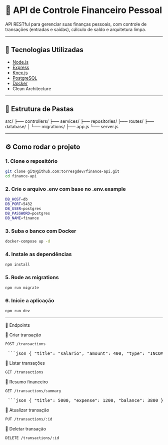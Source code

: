 # 💸 API de Controle Financeiro Pessoal

API RESTful para gerenciar suas finanças pessoais, com controle de transações (entradas e saídas), cálculo de saldo e arquitetura limpa.

---

## 🚀 Tecnologias Utilizadas

- [Node.js](https://nodejs.org/)
- [Express](https://expressjs.com/)
- [Knex.js](https://knexjs.org/)
- [PostgreSQL](https://www.postgresql.org/)
- [Docker](https://www.docker.com/)
- Clean Architecture

---

## 🧱 Estrutura de Pastas

src/ ├── controllers/ ├── services/ ├── repositories/ ├── routes/ ├── database/ │ └── migrations/ ├── app.js └── server.js

---

## ⚙️ Como rodar o projeto

### 1. Clone o repositório

```bash
git clone git@github.com:torresgdev/finance-api.git
cd finance-api
```

### 2. Crie o arquivo .env com base no .env.example

```bash
DB_HOST=db
DB_PORT=5432
DB_USER=postgres
DB_PASSWORD=postgres
DB_NAME=finance
```

### 3. Suba o banco com Docker

```bash
docker-compose up -d
```

### 4. Instale as dependências

```bash
npm install
```

### 5. Rode as migrations

```bash
npm run migrate
```

### 6. Inicie a aplicação

```bash
npm run dev
```

---

📮 Endpoints

🔹 Criar transação

```bash
POST /transactions
```

<pre> ```json { "title": "salario", "amount": 400, "type": "INCOME or EXPENSE", "category": "Trabalho"} ``` </pre>

🔹 Listar transações

```bash
GET /transactions
```

🔹 Resumo financeiro

```bash
GET /transactions/summary
```

<pre> ```json { "title": 5000, "expense": 1200, "balance": 3800 } ``` </pre>

🔹 Atualizar transação

```bash
PUT /transactions/:id
```

🔹 Deletar transação

```bash
DELETE /transactions/:id
```
